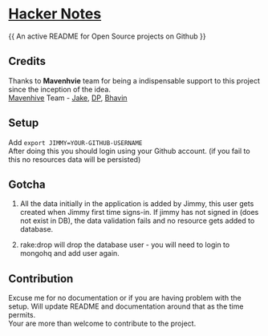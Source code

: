 # [Hacker Notes](http://www.thehackernotes.com)
{{ An active README for Open Source projects on Github }}

## Credits
Thanks to **Mavenhvie** team for being a indispensable support to this project since the inception of the idea.  
[Mavenhive](http://www.mavenhive.in/) Team - [Jake](https://twitter.com/anandhak), [DP](https://twitter.com/codemangler), [Bhavin](https://twitter.com/bhavinjavia)  

## Setup
Add `export JIMMY=YOUR-GITHUB-USERNAME`  
After doing this you should login using your Github account. (if you fail to this no resources data will be persisted)

## Gotcha
1. All the data initially in the application is added by Jimmy, this user gets created when Jimmy first time signs-in.
If jimmy has not signed in (does not exist in DB), the data validation fails and no resource gets added to database.

2. rake:drop will drop the database user - you will need to login to mongohq and add user again.

## Contribution
Excuse me for no documentation or if you are having problem with the setup. Will update README and documentation around that as the time permits.  
Your are more than welcome to contribute to the project.
